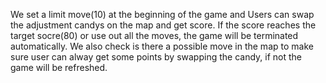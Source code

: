 We set a limit move(10) at the beginning of the game and Users can swap the adjustment candys on the map and get score. If the score reaches the target socre(80) or use out all the moves, the game will be terminated automatically. We also check is there a possible move in the map to make sure user can alway get some points by swapping the candy, if not the game will be refreshed.
